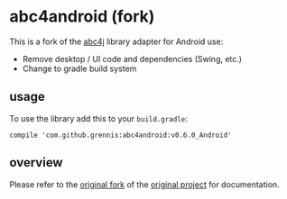 # abc4android (fork)

This is a fork of the [abc4j](https://github.com/Sciss/abc4j) library adapter for Android use:

* Remove desktop / UI code and dependencies (Swing, etc.)
* Change to gradle build system

## usage

To use the library add this to your `build.gradle`:

    compile 'com.github.grennis:abc4android:v0.6.0_Android'

## overview

Please refer to the [original fork](https://github.com/Sciss/abc4j) of the [original project](https://code.google.com/p/abc4j/) for documentation.

